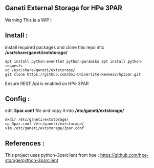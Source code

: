Ganeti External Storage for HPe 3PAR
------------------------------------

Warning This is a WIP !

Install :
---------

install required packages and clone this repo into **/usr/share/ganeti/extstorage/**

    apt install python-eventlet python-paramiko apt install python-requests
    cd /usr/share/ganeti/extstorage/
    git clone https://github.com/DSI-Universite-Rennes2/hp3par.git

Ensure REST Api is enabled on HPe 3PAR

Config :
--------

edit **3par.conf** file and copy it into **/etc/ganeti/extstorage/**

    mkdir /etc/ganeti/extstorage/
    cp 3par.conf /etc/ganeti/extstorage/
    vim /etc/ganeti/extstorage/3par.conf


References :
------------

This project uses python-3parclient from hpe : https://github.com/hpe-storage/python-3parclient

